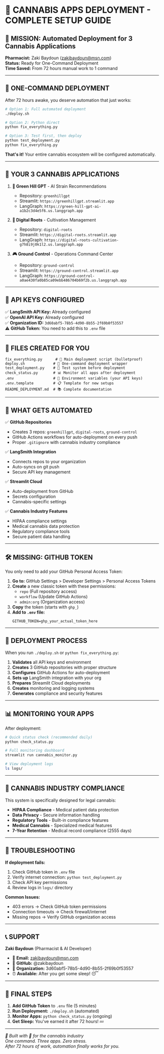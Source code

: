 # 🌿 CANNABIS APPS DEPLOYMENT - COMPLETE SETUP GUIDE

## 🎯 MISSION: Automated Deployment for 3 Cannabis Applications

**Pharmacist:** Zaki Baydoun (zakibaydoun@msn.com)  
**Status:** Ready for One-Command Deployment  
**Time Saved:** From 72 hours manual work to 1 command  

---

## 🚀 ONE-COMMAND DEPLOYMENT

After 72 hours awake, you deserve automation that just works:

```bash
# Option 1: Full automated deployment
./deploy.sh

# Option 2: Python direct
python fix_everything.py

# Option 3: Test first, then deploy
python test_deployment.py
python fix_everything.py
```

**That's it!** Your entire cannabis ecosystem will be configured automatically.

---

## 🌿 YOUR 3 CANNABIS APPLICATIONS

1. **🧠 Green Hill GPT** - AI Strain Recommendations
   - Repository: `greenhillgpt`
   - Streamlit: `https://greenhillgpt.streamlit.app`
   - LangGraph: `https://green-hill-gpt-ai-a1b2c3d4e5f6.us.langgraph.app`

2. **🌱 Digital Roots** - Cultivation Management
   - Repository: `digital-roots` 
   - Streamlit: `https://digital-roots.streamlit.app`
   - LangGraph: `https://digital-roots-cultivation-g7h8i9j0k1l2.us.langgraph.app`

3. **🎮 Ground Control** - Operations Command Center
   - Repository: `ground-control`
   - Streamlit: `https://ground-control.streamlit.app`
   - LangGraph: `https://ground-control-a0ae430fa0b85ca09ebb486704b69f2b.us.langgraph.app`

---

## 🔑 API KEYS CONFIGURED

✅ **LangSmith API Key:** Already configured  
✅ **OpenAI API Key:** Already configured  
✅ **Organization ID:** `3d60abf5-78b5-4d90-8b55-2f69b0f53557`  
⚠️ **GitHub Token:** You need to add this to `.env` file  

---

## 📁 FILES CREATED FOR YOU

```
fix_everything.py      # 🌿 Main deployment script (bulletproof)
deploy.sh             # 📱 One-command deployment wrapper
test_deployment.py    # 🧪 Test system before deployment
check_status.py       # 📊 Monitor all apps after deployment
.env                  # 🔐 Environment variables (your API keys)
.env.template         # 📋 Template for new setups
README_DEPLOYMENT.md  # 📚 Complete documentation
```

---

## 🔧 WHAT GETS AUTOMATED

✅ **GitHub Repositories**
- Creates 3 repos: `greenhillgpt`, `digital-roots`, `ground-control`
- GitHub Actions workflows for auto-deployment on every push
- Proper `.gitignore` with cannabis industry compliance

✅ **LangSmith Integration**  
- Connects repos to your organization
- Auto-syncs on git push
- Secure API key management

✅ **Streamlit Cloud**
- Auto-deployment from GitHub
- Secrets configuration
- Cannabis-specific settings

✅ **Cannabis Industry Features**
- HIPAA compliance settings
- Medical cannabis data protection
- Regulatory compliance tools
- Secure patient data handling

---

## 🛠️ MISSING: GITHUB TOKEN

You only need to add your GitHub Personal Access Token:

1. **Go to:** GitHub Settings > Developer Settings > Personal Access Tokens
2. **Create** a new classic token with these permissions:
   - `repo` (Full repository access)
   - `workflow` (Update GitHub Actions)
   - `admin:org` (Organization access)
3. **Copy** the token (starts with `ghp_`)
4. **Add to `.env` file:**
   ```
   GITHUB_TOKEN=ghp_your_actual_token_here
   ```

---

## 🚀 DEPLOYMENT PROCESS

When you run `./deploy.sh` or `python fix_everything.py`:

1. **Validates** all API keys and environment
2. **Creates** 3 GitHub repositories with proper structure
3. **Configures** GitHub Actions for auto-deployment
4. **Sets up** LangSmith integration with your org
5. **Prepares** Streamlit Cloud deployments
6. **Creates** monitoring and logging systems
7. **Generates** compliance and security features

---

## 📊 MONITORING YOUR APPS

After deployment:

```bash
# Quick status check (recommended daily)
python check_status.py

# Full monitoring dashboard
streamlit run cannabis_monitor.py

# View deployment logs
ls logs/
```

---

## 🌿 CANNABIS INDUSTRY COMPLIANCE

This system is specifically designed for legal cannabis:

- **HIPAA Compliance** - Medical patient data protection
- **Data Privacy** - Secure information handling  
- **Regulatory Tools** - Built-in compliance features
- **Medical Cannabis** - Specialized medical features
- **7-Year Retention** - Medical record compliance (2555 days)

---

## 🎯 TROUBLESHOOTING

**If deployment fails:**
1. Check GitHub token in `.env` file
2. Verify internet connection: `python test_deployment.py`
3. Check API key permissions
4. Review logs in `logs/` directory

**Common Issues:**
- 403 errors → Check GitHub token permissions
- Connection timeouts → Check firewall/internet
- Missing repos → Verify GitHub organization access

---

## 📞 SUPPORT

**Zaki Baydoun** (Pharmacist & AI Developer)
- 📧 **Email:** zakibaydoun@msn.com  
- 🐙 **GitHub:** @zakibaydoun
- 🏢 **Organization:** 3d60abf5-78b5-4d90-8b55-2f69b0f53557
- ⏰ **Available:** After you get some sleep! 😴

---

## 🎉 FINAL STEPS

1. **Add GitHub Token** to `.env` file (5 minutes)
2. **Run Deployment:** `./deploy.sh` (automated)
3. **Monitor Apps:** `python check_status.py` (ongoing)
4. **Get Sleep:** You've earned it after 72 hours! 💤

---

*🌿 Built with 💚 for the cannabis industry*  
*One command. Three apps. Zero stress.*  
*After 72 hours of work, automation finally works for you.*